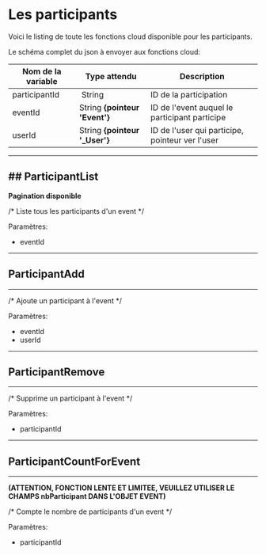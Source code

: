 # Les participants

Voici le listing de toute les fonctions cloud disponible pour les participants.

Le schéma complet du json à envoyer aux fonctions cloud:

| Nom de la variable | Type attendu                 | Description|
| ------------------ | ---------------------------- | ------ |
 participantId | String | ID de la participation
 eventId | String **{pointeur 'Event'}** | ID de l'event auquel le participant participe
 userId | String **{pointeur '_User'}** | ID de l'user qui participe, pointeur ver l'user

----------------------
## ParticipantList
----------------------

**Pagination disponible**

/* Liste tous les participants d'un event */

Paramètres:

* eventId

----------------------
## ParticipantAdd
----------------------

/* Ajoute un participant à l'event */

Paramètres:

* eventId
* userId

----------------------
## ParticipantRemove
----------------------

/* Supprime un participant à l'event */

Paramètres:

* participantId

----------------------
## ParticipantCountForEvent
----------------------

**(ATTENTION, FONCTION LENTE ET LIMITEE, VEUILLEZ UTILISER LE CHAMPS nbParticipant DANS L'OBJET EVENT)**

/* Compte le nombre de participants d'un event */

Paramètres:

* participantId

